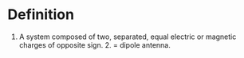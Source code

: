 # Definition

1.  A system composed of two, separated, equal electric or magnetic
    charges of opposite sign. 2. = dipole antenna.
